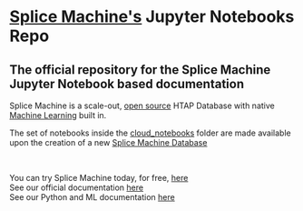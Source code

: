 # [Splice Machine's](https://www.splicemachine.com) Jupyter Notebooks Repo
## The official repository for the Splice Machine Jupyter Notebook based documentation

Splice Machine is a scale-out, [open source](https://github.com/splicemachine/spliceengine) HTAP
Database with native [Machine Learning](https://splicemachine.com/solutions/data-scientists/) built in.

The set of notebooks inside the [cloud_notebooks](https://github.com/splicemachine/jupyter-notebooks/tree/master/cloud_notebooks)
folder are made available upon the creation of a new [Splice Machine Database](https://cloud.splicemachine.io/register?utm_source=jupytergithub&utm_medium=header&utm_campaign=sandbox)

<br>

You can try Splice Machine today, for free, [here](https://cloud.splicemachine.io/register?utm_source=jupytergithub&utm_medium=header&utm_campaign=sandbox)<br>
See our official documentation [here](https://doc.splicemachine.com/)<br>
See our Python and ML documentation [here](https://pysplice.readthedocs.io/en/latest/)

